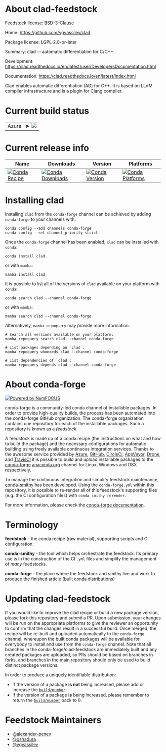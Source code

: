 About clad-feedstock
====================

Feedstock license: [BSD-3-Clause](https://github.com/conda-forge/clad-feedstock/blob/main/LICENSE.txt)

Home: https://github.com/vgvassilev/clad

Package license: LGPL-2.0-or-later

Summary: clad -- automatic differentiation for C/C++

Development: https://clad.readthedocs.io/en/latest/user/DevelopersDocumentation.html

Documentation: https://clad.readthedocs.io/en/latest/index.html

Clad enables automatic differentiation (AD) for C++. It is based on LLVM
compiler infrastructure and is a plugin for Clang compiler.


Current build status
====================


<table>
    
  <tr>
    <td>Azure</td>
    <td>
      <details>
        <summary>
          <a href="https://dev.azure.com/conda-forge/feedstock-builds/_build/latest?definitionId=11869&branchName=main">
            <img src="https://dev.azure.com/conda-forge/feedstock-builds/_apis/build/status/clad-feedstock?branchName=main">
          </a>
        </summary>
        <table>
          <thead><tr><th>Variant</th><th>Status</th></tr></thead>
          <tbody><tr>
              <td>linux_64_clangdev11.</td>
              <td>
                <a href="https://dev.azure.com/conda-forge/feedstock-builds/_build/latest?definitionId=11869&branchName=main">
                  <img src="https://dev.azure.com/conda-forge/feedstock-builds/_apis/build/status/clad-feedstock?branchName=main&jobName=linux&configuration=linux%20linux_64_clangdev11._" alt="variant">
                </a>
              </td>
            </tr><tr>
              <td>linux_64_clangdev12.</td>
              <td>
                <a href="https://dev.azure.com/conda-forge/feedstock-builds/_build/latest?definitionId=11869&branchName=main">
                  <img src="https://dev.azure.com/conda-forge/feedstock-builds/_apis/build/status/clad-feedstock?branchName=main&jobName=linux&configuration=linux%20linux_64_clangdev12._" alt="variant">
                </a>
              </td>
            </tr><tr>
              <td>linux_64_clangdev13.</td>
              <td>
                <a href="https://dev.azure.com/conda-forge/feedstock-builds/_build/latest?definitionId=11869&branchName=main">
                  <img src="https://dev.azure.com/conda-forge/feedstock-builds/_apis/build/status/clad-feedstock?branchName=main&jobName=linux&configuration=linux%20linux_64_clangdev13._" alt="variant">
                </a>
              </td>
            </tr><tr>
              <td>linux_64_clangdev14.</td>
              <td>
                <a href="https://dev.azure.com/conda-forge/feedstock-builds/_build/latest?definitionId=11869&branchName=main">
                  <img src="https://dev.azure.com/conda-forge/feedstock-builds/_apis/build/status/clad-feedstock?branchName=main&jobName=linux&configuration=linux%20linux_64_clangdev14._" alt="variant">
                </a>
              </td>
            </tr><tr>
              <td>linux_64_clangdev15.</td>
              <td>
                <a href="https://dev.azure.com/conda-forge/feedstock-builds/_build/latest?definitionId=11869&branchName=main">
                  <img src="https://dev.azure.com/conda-forge/feedstock-builds/_apis/build/status/clad-feedstock?branchName=main&jobName=linux&configuration=linux%20linux_64_clangdev15._" alt="variant">
                </a>
              </td>
            </tr><tr>
              <td>linux_64_clangdev16.</td>
              <td>
                <a href="https://dev.azure.com/conda-forge/feedstock-builds/_build/latest?definitionId=11869&branchName=main">
                  <img src="https://dev.azure.com/conda-forge/feedstock-builds/_apis/build/status/clad-feedstock?branchName=main&jobName=linux&configuration=linux%20linux_64_clangdev16._" alt="variant">
                </a>
              </td>
            </tr><tr>
              <td>linux_64_clangdev17.</td>
              <td>
                <a href="https://dev.azure.com/conda-forge/feedstock-builds/_build/latest?definitionId=11869&branchName=main">
                  <img src="https://dev.azure.com/conda-forge/feedstock-builds/_apis/build/status/clad-feedstock?branchName=main&jobName=linux&configuration=linux%20linux_64_clangdev17._" alt="variant">
                </a>
              </td>
            </tr><tr>
              <td>linux_64_clangdev18.</td>
              <td>
                <a href="https://dev.azure.com/conda-forge/feedstock-builds/_build/latest?definitionId=11869&branchName=main">
                  <img src="https://dev.azure.com/conda-forge/feedstock-builds/_apis/build/status/clad-feedstock?branchName=main&jobName=linux&configuration=linux%20linux_64_clangdev18._" alt="variant">
                </a>
              </td>
            </tr><tr>
              <td>linux_64_clangdev19.</td>
              <td>
                <a href="https://dev.azure.com/conda-forge/feedstock-builds/_build/latest?definitionId=11869&branchName=main">
                  <img src="https://dev.azure.com/conda-forge/feedstock-builds/_apis/build/status/clad-feedstock?branchName=main&jobName=linux&configuration=linux%20linux_64_clangdev19._" alt="variant">
                </a>
              </td>
            </tr><tr>
              <td>linux_64_clangdev20.</td>
              <td>
                <a href="https://dev.azure.com/conda-forge/feedstock-builds/_build/latest?definitionId=11869&branchName=main">
                  <img src="https://dev.azure.com/conda-forge/feedstock-builds/_apis/build/status/clad-feedstock?branchName=main&jobName=linux&configuration=linux%20linux_64_clangdev20._" alt="variant">
                </a>
              </td>
            </tr><tr>
              <td>linux_aarch64_clangdev11.</td>
              <td>
                <a href="https://dev.azure.com/conda-forge/feedstock-builds/_build/latest?definitionId=11869&branchName=main">
                  <img src="https://dev.azure.com/conda-forge/feedstock-builds/_apis/build/status/clad-feedstock?branchName=main&jobName=linux&configuration=linux%20linux_aarch64_clangdev11._" alt="variant">
                </a>
              </td>
            </tr><tr>
              <td>linux_aarch64_clangdev12.</td>
              <td>
                <a href="https://dev.azure.com/conda-forge/feedstock-builds/_build/latest?definitionId=11869&branchName=main">
                  <img src="https://dev.azure.com/conda-forge/feedstock-builds/_apis/build/status/clad-feedstock?branchName=main&jobName=linux&configuration=linux%20linux_aarch64_clangdev12._" alt="variant">
                </a>
              </td>
            </tr><tr>
              <td>linux_aarch64_clangdev13.</td>
              <td>
                <a href="https://dev.azure.com/conda-forge/feedstock-builds/_build/latest?definitionId=11869&branchName=main">
                  <img src="https://dev.azure.com/conda-forge/feedstock-builds/_apis/build/status/clad-feedstock?branchName=main&jobName=linux&configuration=linux%20linux_aarch64_clangdev13._" alt="variant">
                </a>
              </td>
            </tr><tr>
              <td>linux_aarch64_clangdev14.</td>
              <td>
                <a href="https://dev.azure.com/conda-forge/feedstock-builds/_build/latest?definitionId=11869&branchName=main">
                  <img src="https://dev.azure.com/conda-forge/feedstock-builds/_apis/build/status/clad-feedstock?branchName=main&jobName=linux&configuration=linux%20linux_aarch64_clangdev14._" alt="variant">
                </a>
              </td>
            </tr><tr>
              <td>linux_aarch64_clangdev15.</td>
              <td>
                <a href="https://dev.azure.com/conda-forge/feedstock-builds/_build/latest?definitionId=11869&branchName=main">
                  <img src="https://dev.azure.com/conda-forge/feedstock-builds/_apis/build/status/clad-feedstock?branchName=main&jobName=linux&configuration=linux%20linux_aarch64_clangdev15._" alt="variant">
                </a>
              </td>
            </tr><tr>
              <td>linux_aarch64_clangdev16.</td>
              <td>
                <a href="https://dev.azure.com/conda-forge/feedstock-builds/_build/latest?definitionId=11869&branchName=main">
                  <img src="https://dev.azure.com/conda-forge/feedstock-builds/_apis/build/status/clad-feedstock?branchName=main&jobName=linux&configuration=linux%20linux_aarch64_clangdev16._" alt="variant">
                </a>
              </td>
            </tr><tr>
              <td>linux_aarch64_clangdev17.</td>
              <td>
                <a href="https://dev.azure.com/conda-forge/feedstock-builds/_build/latest?definitionId=11869&branchName=main">
                  <img src="https://dev.azure.com/conda-forge/feedstock-builds/_apis/build/status/clad-feedstock?branchName=main&jobName=linux&configuration=linux%20linux_aarch64_clangdev17._" alt="variant">
                </a>
              </td>
            </tr><tr>
              <td>linux_aarch64_clangdev18.</td>
              <td>
                <a href="https://dev.azure.com/conda-forge/feedstock-builds/_build/latest?definitionId=11869&branchName=main">
                  <img src="https://dev.azure.com/conda-forge/feedstock-builds/_apis/build/status/clad-feedstock?branchName=main&jobName=linux&configuration=linux%20linux_aarch64_clangdev18._" alt="variant">
                </a>
              </td>
            </tr><tr>
              <td>linux_aarch64_clangdev19.</td>
              <td>
                <a href="https://dev.azure.com/conda-forge/feedstock-builds/_build/latest?definitionId=11869&branchName=main">
                  <img src="https://dev.azure.com/conda-forge/feedstock-builds/_apis/build/status/clad-feedstock?branchName=main&jobName=linux&configuration=linux%20linux_aarch64_clangdev19._" alt="variant">
                </a>
              </td>
            </tr><tr>
              <td>linux_aarch64_clangdev20.</td>
              <td>
                <a href="https://dev.azure.com/conda-forge/feedstock-builds/_build/latest?definitionId=11869&branchName=main">
                  <img src="https://dev.azure.com/conda-forge/feedstock-builds/_apis/build/status/clad-feedstock?branchName=main&jobName=linux&configuration=linux%20linux_aarch64_clangdev20._" alt="variant">
                </a>
              </td>
            </tr><tr>
              <td>linux_ppc64le_clangdev11.</td>
              <td>
                <a href="https://dev.azure.com/conda-forge/feedstock-builds/_build/latest?definitionId=11869&branchName=main">
                  <img src="https://dev.azure.com/conda-forge/feedstock-builds/_apis/build/status/clad-feedstock?branchName=main&jobName=linux&configuration=linux%20linux_ppc64le_clangdev11._" alt="variant">
                </a>
              </td>
            </tr><tr>
              <td>linux_ppc64le_clangdev12.</td>
              <td>
                <a href="https://dev.azure.com/conda-forge/feedstock-builds/_build/latest?definitionId=11869&branchName=main">
                  <img src="https://dev.azure.com/conda-forge/feedstock-builds/_apis/build/status/clad-feedstock?branchName=main&jobName=linux&configuration=linux%20linux_ppc64le_clangdev12._" alt="variant">
                </a>
              </td>
            </tr><tr>
              <td>linux_ppc64le_clangdev13.</td>
              <td>
                <a href="https://dev.azure.com/conda-forge/feedstock-builds/_build/latest?definitionId=11869&branchName=main">
                  <img src="https://dev.azure.com/conda-forge/feedstock-builds/_apis/build/status/clad-feedstock?branchName=main&jobName=linux&configuration=linux%20linux_ppc64le_clangdev13._" alt="variant">
                </a>
              </td>
            </tr><tr>
              <td>linux_ppc64le_clangdev14.</td>
              <td>
                <a href="https://dev.azure.com/conda-forge/feedstock-builds/_build/latest?definitionId=11869&branchName=main">
                  <img src="https://dev.azure.com/conda-forge/feedstock-builds/_apis/build/status/clad-feedstock?branchName=main&jobName=linux&configuration=linux%20linux_ppc64le_clangdev14._" alt="variant">
                </a>
              </td>
            </tr><tr>
              <td>linux_ppc64le_clangdev15.</td>
              <td>
                <a href="https://dev.azure.com/conda-forge/feedstock-builds/_build/latest?definitionId=11869&branchName=main">
                  <img src="https://dev.azure.com/conda-forge/feedstock-builds/_apis/build/status/clad-feedstock?branchName=main&jobName=linux&configuration=linux%20linux_ppc64le_clangdev15._" alt="variant">
                </a>
              </td>
            </tr><tr>
              <td>linux_ppc64le_clangdev16.</td>
              <td>
                <a href="https://dev.azure.com/conda-forge/feedstock-builds/_build/latest?definitionId=11869&branchName=main">
                  <img src="https://dev.azure.com/conda-forge/feedstock-builds/_apis/build/status/clad-feedstock?branchName=main&jobName=linux&configuration=linux%20linux_ppc64le_clangdev16._" alt="variant">
                </a>
              </td>
            </tr><tr>
              <td>linux_ppc64le_clangdev17.</td>
              <td>
                <a href="https://dev.azure.com/conda-forge/feedstock-builds/_build/latest?definitionId=11869&branchName=main">
                  <img src="https://dev.azure.com/conda-forge/feedstock-builds/_apis/build/status/clad-feedstock?branchName=main&jobName=linux&configuration=linux%20linux_ppc64le_clangdev17._" alt="variant">
                </a>
              </td>
            </tr><tr>
              <td>linux_ppc64le_clangdev18.</td>
              <td>
                <a href="https://dev.azure.com/conda-forge/feedstock-builds/_build/latest?definitionId=11869&branchName=main">
                  <img src="https://dev.azure.com/conda-forge/feedstock-builds/_apis/build/status/clad-feedstock?branchName=main&jobName=linux&configuration=linux%20linux_ppc64le_clangdev18._" alt="variant">
                </a>
              </td>
            </tr><tr>
              <td>linux_ppc64le_clangdev19.</td>
              <td>
                <a href="https://dev.azure.com/conda-forge/feedstock-builds/_build/latest?definitionId=11869&branchName=main">
                  <img src="https://dev.azure.com/conda-forge/feedstock-builds/_apis/build/status/clad-feedstock?branchName=main&jobName=linux&configuration=linux%20linux_ppc64le_clangdev19._" alt="variant">
                </a>
              </td>
            </tr><tr>
              <td>linux_ppc64le_clangdev20.</td>
              <td>
                <a href="https://dev.azure.com/conda-forge/feedstock-builds/_build/latest?definitionId=11869&branchName=main">
                  <img src="https://dev.azure.com/conda-forge/feedstock-builds/_apis/build/status/clad-feedstock?branchName=main&jobName=linux&configuration=linux%20linux_ppc64le_clangdev20._" alt="variant">
                </a>
              </td>
            </tr><tr>
              <td>osx_64_clangdev11.</td>
              <td>
                <a href="https://dev.azure.com/conda-forge/feedstock-builds/_build/latest?definitionId=11869&branchName=main">
                  <img src="https://dev.azure.com/conda-forge/feedstock-builds/_apis/build/status/clad-feedstock?branchName=main&jobName=osx&configuration=osx%20osx_64_clangdev11._" alt="variant">
                </a>
              </td>
            </tr><tr>
              <td>osx_64_clangdev12.</td>
              <td>
                <a href="https://dev.azure.com/conda-forge/feedstock-builds/_build/latest?definitionId=11869&branchName=main">
                  <img src="https://dev.azure.com/conda-forge/feedstock-builds/_apis/build/status/clad-feedstock?branchName=main&jobName=osx&configuration=osx%20osx_64_clangdev12._" alt="variant">
                </a>
              </td>
            </tr><tr>
              <td>osx_64_clangdev13.</td>
              <td>
                <a href="https://dev.azure.com/conda-forge/feedstock-builds/_build/latest?definitionId=11869&branchName=main">
                  <img src="https://dev.azure.com/conda-forge/feedstock-builds/_apis/build/status/clad-feedstock?branchName=main&jobName=osx&configuration=osx%20osx_64_clangdev13._" alt="variant">
                </a>
              </td>
            </tr><tr>
              <td>osx_64_clangdev14.</td>
              <td>
                <a href="https://dev.azure.com/conda-forge/feedstock-builds/_build/latest?definitionId=11869&branchName=main">
                  <img src="https://dev.azure.com/conda-forge/feedstock-builds/_apis/build/status/clad-feedstock?branchName=main&jobName=osx&configuration=osx%20osx_64_clangdev14._" alt="variant">
                </a>
              </td>
            </tr><tr>
              <td>osx_64_clangdev15.</td>
              <td>
                <a href="https://dev.azure.com/conda-forge/feedstock-builds/_build/latest?definitionId=11869&branchName=main">
                  <img src="https://dev.azure.com/conda-forge/feedstock-builds/_apis/build/status/clad-feedstock?branchName=main&jobName=osx&configuration=osx%20osx_64_clangdev15._" alt="variant">
                </a>
              </td>
            </tr><tr>
              <td>osx_64_clangdev16.</td>
              <td>
                <a href="https://dev.azure.com/conda-forge/feedstock-builds/_build/latest?definitionId=11869&branchName=main">
                  <img src="https://dev.azure.com/conda-forge/feedstock-builds/_apis/build/status/clad-feedstock?branchName=main&jobName=osx&configuration=osx%20osx_64_clangdev16._" alt="variant">
                </a>
              </td>
            </tr><tr>
              <td>osx_64_clangdev17.</td>
              <td>
                <a href="https://dev.azure.com/conda-forge/feedstock-builds/_build/latest?definitionId=11869&branchName=main">
                  <img src="https://dev.azure.com/conda-forge/feedstock-builds/_apis/build/status/clad-feedstock?branchName=main&jobName=osx&configuration=osx%20osx_64_clangdev17._" alt="variant">
                </a>
              </td>
            </tr><tr>
              <td>osx_64_clangdev18.</td>
              <td>
                <a href="https://dev.azure.com/conda-forge/feedstock-builds/_build/latest?definitionId=11869&branchName=main">
                  <img src="https://dev.azure.com/conda-forge/feedstock-builds/_apis/build/status/clad-feedstock?branchName=main&jobName=osx&configuration=osx%20osx_64_clangdev18._" alt="variant">
                </a>
              </td>
            </tr><tr>
              <td>osx_64_clangdev19.</td>
              <td>
                <a href="https://dev.azure.com/conda-forge/feedstock-builds/_build/latest?definitionId=11869&branchName=main">
                  <img src="https://dev.azure.com/conda-forge/feedstock-builds/_apis/build/status/clad-feedstock?branchName=main&jobName=osx&configuration=osx%20osx_64_clangdev19._" alt="variant">
                </a>
              </td>
            </tr><tr>
              <td>osx_64_clangdev20.</td>
              <td>
                <a href="https://dev.azure.com/conda-forge/feedstock-builds/_build/latest?definitionId=11869&branchName=main">
                  <img src="https://dev.azure.com/conda-forge/feedstock-builds/_apis/build/status/clad-feedstock?branchName=main&jobName=osx&configuration=osx%20osx_64_clangdev20._" alt="variant">
                </a>
              </td>
            </tr><tr>
              <td>osx_arm64_clangdev11.</td>
              <td>
                <a href="https://dev.azure.com/conda-forge/feedstock-builds/_build/latest?definitionId=11869&branchName=main">
                  <img src="https://dev.azure.com/conda-forge/feedstock-builds/_apis/build/status/clad-feedstock?branchName=main&jobName=osx&configuration=osx%20osx_arm64_clangdev11._" alt="variant">
                </a>
              </td>
            </tr><tr>
              <td>osx_arm64_clangdev12.</td>
              <td>
                <a href="https://dev.azure.com/conda-forge/feedstock-builds/_build/latest?definitionId=11869&branchName=main">
                  <img src="https://dev.azure.com/conda-forge/feedstock-builds/_apis/build/status/clad-feedstock?branchName=main&jobName=osx&configuration=osx%20osx_arm64_clangdev12._" alt="variant">
                </a>
              </td>
            </tr><tr>
              <td>osx_arm64_clangdev13.</td>
              <td>
                <a href="https://dev.azure.com/conda-forge/feedstock-builds/_build/latest?definitionId=11869&branchName=main">
                  <img src="https://dev.azure.com/conda-forge/feedstock-builds/_apis/build/status/clad-feedstock?branchName=main&jobName=osx&configuration=osx%20osx_arm64_clangdev13._" alt="variant">
                </a>
              </td>
            </tr><tr>
              <td>osx_arm64_clangdev14.</td>
              <td>
                <a href="https://dev.azure.com/conda-forge/feedstock-builds/_build/latest?definitionId=11869&branchName=main">
                  <img src="https://dev.azure.com/conda-forge/feedstock-builds/_apis/build/status/clad-feedstock?branchName=main&jobName=osx&configuration=osx%20osx_arm64_clangdev14._" alt="variant">
                </a>
              </td>
            </tr><tr>
              <td>osx_arm64_clangdev15.</td>
              <td>
                <a href="https://dev.azure.com/conda-forge/feedstock-builds/_build/latest?definitionId=11869&branchName=main">
                  <img src="https://dev.azure.com/conda-forge/feedstock-builds/_apis/build/status/clad-feedstock?branchName=main&jobName=osx&configuration=osx%20osx_arm64_clangdev15._" alt="variant">
                </a>
              </td>
            </tr><tr>
              <td>osx_arm64_clangdev16.</td>
              <td>
                <a href="https://dev.azure.com/conda-forge/feedstock-builds/_build/latest?definitionId=11869&branchName=main">
                  <img src="https://dev.azure.com/conda-forge/feedstock-builds/_apis/build/status/clad-feedstock?branchName=main&jobName=osx&configuration=osx%20osx_arm64_clangdev16._" alt="variant">
                </a>
              </td>
            </tr><tr>
              <td>osx_arm64_clangdev17.</td>
              <td>
                <a href="https://dev.azure.com/conda-forge/feedstock-builds/_build/latest?definitionId=11869&branchName=main">
                  <img src="https://dev.azure.com/conda-forge/feedstock-builds/_apis/build/status/clad-feedstock?branchName=main&jobName=osx&configuration=osx%20osx_arm64_clangdev17._" alt="variant">
                </a>
              </td>
            </tr><tr>
              <td>osx_arm64_clangdev18.</td>
              <td>
                <a href="https://dev.azure.com/conda-forge/feedstock-builds/_build/latest?definitionId=11869&branchName=main">
                  <img src="https://dev.azure.com/conda-forge/feedstock-builds/_apis/build/status/clad-feedstock?branchName=main&jobName=osx&configuration=osx%20osx_arm64_clangdev18._" alt="variant">
                </a>
              </td>
            </tr><tr>
              <td>osx_arm64_clangdev19.</td>
              <td>
                <a href="https://dev.azure.com/conda-forge/feedstock-builds/_build/latest?definitionId=11869&branchName=main">
                  <img src="https://dev.azure.com/conda-forge/feedstock-builds/_apis/build/status/clad-feedstock?branchName=main&jobName=osx&configuration=osx%20osx_arm64_clangdev19._" alt="variant">
                </a>
              </td>
            </tr><tr>
              <td>osx_arm64_clangdev20.</td>
              <td>
                <a href="https://dev.azure.com/conda-forge/feedstock-builds/_build/latest?definitionId=11869&branchName=main">
                  <img src="https://dev.azure.com/conda-forge/feedstock-builds/_apis/build/status/clad-feedstock?branchName=main&jobName=osx&configuration=osx%20osx_arm64_clangdev20._" alt="variant">
                </a>
              </td>
            </tr>
          </tbody>
        </table>
      </details>
    </td>
  </tr>
</table>

Current release info
====================

| Name | Downloads | Version | Platforms |
| --- | --- | --- | --- |
| [![Conda Recipe](https://img.shields.io/badge/recipe-clad-green.svg)](https://anaconda.org/conda-forge/clad) | [![Conda Downloads](https://img.shields.io/conda/dn/conda-forge/clad.svg)](https://anaconda.org/conda-forge/clad) | [![Conda Version](https://img.shields.io/conda/vn/conda-forge/clad.svg)](https://anaconda.org/conda-forge/clad) | [![Conda Platforms](https://img.shields.io/conda/pn/conda-forge/clad.svg)](https://anaconda.org/conda-forge/clad) |

Installing clad
===============

Installing `clad` from the `conda-forge` channel can be achieved by adding `conda-forge` to your channels with:

```
conda config --add channels conda-forge
conda config --set channel_priority strict
```

Once the `conda-forge` channel has been enabled, `clad` can be installed with `conda`:

```
conda install clad
```

or with `mamba`:

```
mamba install clad
```

It is possible to list all of the versions of `clad` available on your platform with `conda`:

```
conda search clad --channel conda-forge
```

or with `mamba`:

```
mamba search clad --channel conda-forge
```

Alternatively, `mamba repoquery` may provide more information:

```
# Search all versions available on your platform:
mamba repoquery search clad --channel conda-forge

# List packages depending on `clad`:
mamba repoquery whoneeds clad --channel conda-forge

# List dependencies of `clad`:
mamba repoquery depends clad --channel conda-forge
```


About conda-forge
=================

[![Powered by
NumFOCUS](https://img.shields.io/badge/powered%20by-NumFOCUS-orange.svg?style=flat&colorA=E1523D&colorB=007D8A)](https://numfocus.org)

conda-forge is a community-led conda channel of installable packages.
In order to provide high-quality builds, the process has been automated into the
conda-forge GitHub organization. The conda-forge organization contains one repository
for each of the installable packages. Such a repository is known as a *feedstock*.

A feedstock is made up of a conda recipe (the instructions on what and how to build
the package) and the necessary configurations for automatic building using freely
available continuous integration services. Thanks to the awesome service provided by
[Azure](https://azure.microsoft.com/en-us/services/devops/), [GitHub](https://github.com/),
[CircleCI](https://circleci.com/), [AppVeyor](https://www.appveyor.com/),
[Drone](https://cloud.drone.io/welcome), and [TravisCI](https://travis-ci.com/)
it is possible to build and upload installable packages to the
[conda-forge](https://anaconda.org/conda-forge) [anaconda.org](https://anaconda.org/)
channel for Linux, Windows and OSX respectively.

To manage the continuous integration and simplify feedstock maintenance,
[conda-smithy](https://github.com/conda-forge/conda-smithy) has been developed.
Using the ``conda-forge.yml`` within this repository, it is possible to re-render all of
this feedstock's supporting files (e.g. the CI configuration files) with ``conda smithy rerender``.

For more information, please check the [conda-forge documentation](https://conda-forge.org/docs/).

Terminology
===========

**feedstock** - the conda recipe (raw material), supporting scripts and CI configuration.

**conda-smithy** - the tool which helps orchestrate the feedstock.
                   Its primary use is in the construction of the CI ``.yml`` files
                   and simplify the management of *many* feedstocks.

**conda-forge** - the place where the feedstock and smithy live and work to
                  produce the finished article (built conda distributions)


Updating clad-feedstock
=======================

If you would like to improve the clad recipe or build a new
package version, please fork this repository and submit a PR. Upon submission,
your changes will be run on the appropriate platforms to give the reviewer an
opportunity to confirm that the changes result in a successful build. Once
merged, the recipe will be re-built and uploaded automatically to the
`conda-forge` channel, whereupon the built conda packages will be available for
everybody to install and use from the `conda-forge` channel.
Note that all branches in the conda-forge/clad-feedstock are
immediately built and any created packages are uploaded, so PRs should be based
on branches in forks, and branches in the main repository should only be used to
build distinct package versions.

In order to produce a uniquely identifiable distribution:
 * If the version of a package **is not** being increased, please add or increase
   the [``build/number``](https://docs.conda.io/projects/conda-build/en/latest/resources/define-metadata.html#build-number-and-string).
 * If the version of a package **is** being increased, please remember to return
   the [``build/number``](https://docs.conda.io/projects/conda-build/en/latest/resources/define-metadata.html#build-number-and-string)
   back to 0.

Feedstock Maintainers
=====================

* [@alexander-penev](https://github.com/alexander-penev/)
* [@oshadura](https://github.com/oshadura/)
* [@vgvassilev](https://github.com/vgvassilev/)

